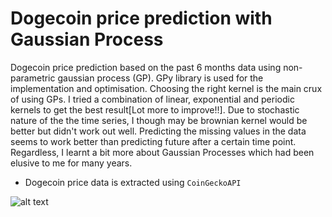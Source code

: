 # Dogecoin price prediction with Gaussian Process

Dogecoin price prediction based on the past 6 months data using non-parametric gaussian process (GP). GPy library is used for the implementation and optimisation. Choosing the right kernel is the main crux of using GPs. I tried a combination of linear, exponential and periodic kernels to get the best result[Lot more to improve!!]. Due to stochastic nature of the the time series, I though may be brownian kernel would be better but didn't work out well. Predicting the missing values in the data seems to work better than predicting future after a certain time point. Regardless, I learnt a bit more about Gaussian Processes which had been elusive to me for many years. 

* Dogecoin price data is extracted using `CoinGeckoAPI`


![alt text](https://github.com/LamaNIkesh/GaussianProcess/Plots/prediction.png)
